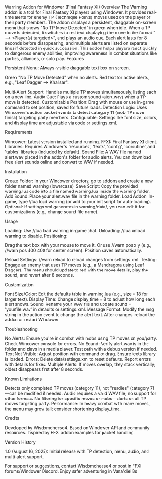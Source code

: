 Warning Addon for Windower (Final Fantasy XI)
Overview
The Warning addon is a tool for Final Fantasy XI players using Windower. It provides real-time alerts for enemy TP (Technique Points) moves used on the player or their party members. The addon displays a persistent, draggable on-screen menu that shows "No TP Move Detected" in green when idle. When a TP move is detected, it switches to red text displaying the move in the format "<tp move=""> --> &#x3C;Player(s) targeted>", and plays an audio cue. Each alert lasts for 8 seconds before disappearing, and multiple alerts are listed on separate lines if detected in quick succession.</tp>
This addon helps players react quickly to dangerous enemy abilities, improving awareness in combat situations like parties, alliances, or solo play.
Features

Persistent Menu: Always-visible draggable text box on screen.

Green "No TP Move Detected" when no alerts.
Red text for active alerts, e.g., "Leaf Dagger --> Khalisar".


Multi-Alert Support: Handles multiple TP moves simultaneously, listing each on a new line.
Audio Cue: Plays a custom sound (alert.wav) when a TP move is detected.
Customizable Position: Drag with mouse or use in-game command to set position, saved for future loads.
Detection Logic: Uses Windower's action packet events to detect category 11 (mob TP move finish) targeting party members.
Configurable: Settings like font size, colors, and display time are adjustable via code or settings.xml.

Requirements

Windower: Latest version installed and running.
FFXI: Final Fantasy XI client.
Libraries: Requires Windower's 'resources', 'texts', 'config', 'coroutine', and 'tables' libraries (included by default).
Sound File: A WAV file named alert.wav placed in the addon's folder for audio alerts. You can download free alert sounds online and convert to WAV if needed.

Installation

Create Folder: In your Windower directory, go to addons and create a new folder named warning (lowercase).
Save Script: Copy the provided warning.lua code into a file named warning.lua inside the warning folder.
Add Sound: Place your alert.wav file in the warning folder.
Load Addon: In-game, type //lua load warning (or add to your init script for auto-loading).
Optional: If settings.xml generates in warning/data/, you can edit it for customizations (e.g., change sound file name).

Usage

Loading: Use //lua load warning in-game chat.
Unloading: //lua unload warning to disable.
Positioning:

Drag the text box with your mouse to move it.
Or use //warn pos x y (e.g., //warn pos 400 400 for center screen). Position saves automatically.


Reload Settings: //warn reload to reload changes from settings.xml.
Testing: Engage an enemy that uses TP moves (e.g., a Mandragora using Leaf Dagger). The menu should update to red with the move details, play the sound, and revert after 8 seconds.

Customization

Font Size/Color: Edit the defaults table in warning.lua (e.g., size = 18 for larger text).
Display Time: Change display_time = 8 to adjust how long each alert shows.
Sound: Rename your WAV file and update sound = 'yourfile.wav' in defaults or settings.xml.
Message Format: Modify the msg string in the action event to change the alert text.
After changes, reload the addon or restart Windower.

Troubleshooting

No Alerts: Ensure you're in combat with mobs using TP moves on you/party. Check Windower console for errors.
No Sound: Verify alert.wav is in the folder and plays in a media player. Test path with a debug version if needed.
Text Not Visible: Adjust position with command or drag. Ensure texts library is loaded.
Errors: Delete data/settings.xml to reset defaults. Report errors with details for fixes.
Multiple Alerts: If moves overlap, they stack vertically; oldest disappears first after 8 seconds.

Known Limitations

Detects only completed TP moves (category 11), not "readies" (category 7)—can be modified if needed.
Audio requires a valid WAV file; no support for other formats.
No filtering for specific moves or mobs—alerts on all TP moves targeting party.
Performance: In heavy combat with many moves, the menu may grow tall; consider shortening display_time.

Credits

Developed by Wisdomcheese4.
Based on Windower API and community resources.
Inspired by FFXI addon examples for packet handling.

Version History

1.0 (August 16, 2025): Initial release with TP detection, menu, audio, and multi-alert support.

For support or suggestions, contact Wisdomcheese4 or post in FFXI forums/Windower Discord. Enjoy safer adventuring in Vana'diel!3s
